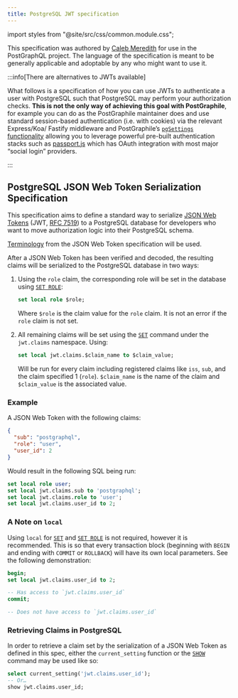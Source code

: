 ```yaml
---
title: PostgreSQL JWT specification
---
```


import styles from "@site/src/css/common.module.css";

<div className={styles.intro}>

This specification was authored by
[Caleb Meredith](https://twitter.com/calebmer) for use in the PostGraphQL
project. The language of the specification is meant to be generally applicable
and adoptable by any who might want to use it.

</div>

:::info[There are alternatives to JWTs available]

What follows is a specification of how you can use JWTs to authenticate a user
with PostgreSQL such that PostgreSQL may perform your authorization checks.
**This is not the only way of achieving this goal with PostGraphile**, for
example you can do as the PostGraphile maintainer does and use standard
session-based authentication (i.e. with cookies) via the relevant Express/Koa/
Fastify middleware and PostGraphile’s
[`pgSettings` functionality](./config#pgsettings) allowing you to leverage
powerful pre-built authentication stacks such as
[passport.js](http://www.passportjs.org/) which has OAuth integration with most
major “social login” providers.

:::

## PostgreSQL JSON Web Token Serialization Specification

This specification aims to define a standard way to serialize
[JSON Web Tokens][jwt] (JWT, [RFC 7519][rfc7519]) to a PostgreSQL database for
developers who want to move authorization logic into their PostgreSQL schema.

[Terminology][jwt-terms] from the JSON Web Token specification will be used.

After a JSON Web Token has been verified and decoded, the resulting claims will
be serialized to the PostgreSQL database in two ways:

1.  Using the `role` claim, the corresponding role will be set in the database
    using [`SET ROLE`][set-role]:

    ```sql
    set local role $role;
    ```

    Where `$role` is the claim value for the `role` claim. It is not an error if
    the `role` claim is not set.

2.  All remaining claims will be set using the [`SET`][set] command under the
    `jwt.claims` namespace. Using:

    ```sql
    set local jwt.claims.$claim_name to $claim_value;
    ```

    Will be run for every claim including registered claims like `iss`, `sub`,
    and the claim specified 1 (`role`). `$claim_name` is the name of the claim
    and `$claim_value` is the associated value.

### Example

A JSON Web Token with the following claims:

```json
{
  "sub": "postgraphql",
  "role": "user",
  "user_id": 2
}
```

Would result in the following SQL being run:

```sql
set local role user;
set local jwt.claims.sub to 'postgraphql';
set local jwt.claims.role to 'user';
set local jwt.claims.user_id to 2;
```

### A Note on `local`

Using `local` for [`SET`][set] and [`SET ROLE`][set-role] is not required,
however it is recommended. This is so that every transaction block (beginning
with `BEGIN` and ending with `COMMIT` or `ROLLBACK`) will have its own local
parameters. See the following demonstration:

```sql
begin;
set local jwt.claims.user_id to 2;

-- Has access to `jwt.claims.user_id`
commit;

-- Does not have access to `jwt.claims.user_id`
```

### Retrieving Claims in PostgreSQL

In order to retrieve a claim set by the serialization of a JSON Web Token as
defined in this spec, either the `current_setting` function or the
[`SHOW`][show] command may be used like so:

```sql
select current_setting('jwt.claims.user_id');
-- Or…
show jwt.claims.user_id;
```

[jwt]: https://jwt.io/
[rfc7519]: https://tools.ietf.org/html/rfc7519
[jwt-terms]: https://tools.ietf.org/html/rfc7519#section-2
[set-role]: http://www.postgresql.org/docs/current/static/sql-set-role.html
[set]: http://www.postgresql.org/docs/current/static/sql-set.html
[show]: http://www.postgresql.org/docs/current/static/sql-show.html
